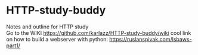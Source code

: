 # HTTP-study-buddy
Notes and outline for HTTP study  
Go to the WIKI https://github.com/karlazz/HTTP-study-buddy/wiki
cool link on how to build a webserver with python: https://ruslanspivak.com/lsbaws-part1/
